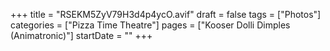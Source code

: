 +++
title = "RSEKM5ZyV79H3d4p4ycO.avif"
draft = false
tags = ["Photos"]
categories = ["Pizza Time Theatre"]
pages = ["Kooser Dolli Dimples (Animatronic)"]
startDate = ""
+++
